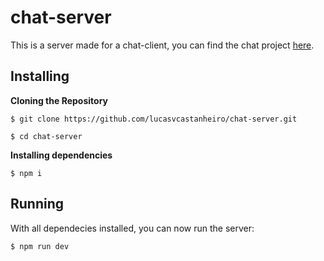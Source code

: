 # chat-server

This is a server made for a chat-client, you can find the chat project [here](https://github.com/lucasvcastanheiro/chat-client).

## Installing

**Cloning the Repository**

```
$ git clone https://github.com/lucasvcastanheiro/chat-server.git

$ cd chat-server
```

**Installing dependencies**

```
$ npm i
```

## Running

With all dependecies installed, you can now run the server:

```
$ npm run dev
```
